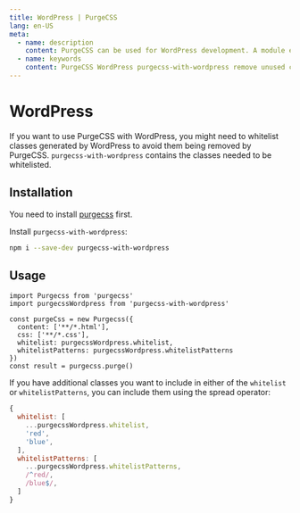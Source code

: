```yaml
---
title: WordPress | PurgeCSS
lang: en-US
meta:
  - name: description
    content: PurgeCSS can be used for WordPress development. A module exists to ease the process and provide common whitelist items.
  - name: keywords
    content: PurgeCSS WordPress purgecss-with-wordpress remove unused css
---
```


# WordPress

If you want to use PurgeCSS with WordPress, you might need to whitelist classes generated by WordPress to avoid them being removed by PurgeCSS. `purgecss-with-wordpress` contains the classes needed to be whitelisted.

## Installation

You need to install [purgecss](https://github.com/FullHuman/purgecss) first.

Install `purgecss-with-wordpress`:
```sh
npm i --save-dev purgecss-with-wordpress
```

## Usage

```js{2,7,8}
import Purgecss from 'purgecss'
import purgecssWordpress from 'purgecss-with-wordpress'

const purgeCss = new Purgecss({
  content: ['**/*.html'],
  css: ['**/*.css'],
  whitelist: purgecssWordpress.whitelist,
  whitelistPatterns: purgecssWordpress.whitelistPatterns
})
const result = purgecss.purge()
```

If you have additional classes you want to include in either of the `whitelist` or `whitelistPatterns`, you can include them using the spread operator:

```js
{
  whitelist: [
    ...purgecssWordpress.whitelist,
    'red',
    'blue',
  ],
  whitelistPatterns: [
    ...purgecssWordpress.whitelistPatterns,
    /^red/,
    /blue$/,
  ]
}
```

